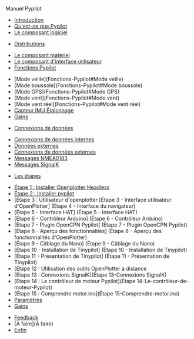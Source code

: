 Manuel Pypilot
- [Introduction](Accueil)
- [Qu'est-ce que Pypilot](Qu'est-ce-que-Pypilot)
- [Le ​​composant logiciel](Le-composant-logiciel)
* [Distributions](Le-composant-logiciel#Distributions)
- [Le ​​composant matériel](Le-composant-matériel)
- [Le ​​composant d'interface utilisateur](Le-composant-d'interface-utilisateur)
- [Fonctions Pypilot](Fonctions-Pypilot)
* [Mode veille](Fonctions-Pypilot#Mode veille)
* [Mode boussole](Fonctions-Pypilot#Mode boussole)
* [Mode GPS](Fonctions-Pypilot#Mode GPS)
* [Mode vent](Fonctions-Pypilot#Mode vent)
* [Mode vent réel](Fonctions-Pypilot#Mode vent réel)
* [Capteur IMU Étalonnage](Pypilot-functions#IMU-Sensor-Calibration)
* [Gains](Pypilot-functions#Gains)
- [Connexions de données](Data-connections)
* [Connexions de données internes](Data-connections#Internal-data-connections)
* [Données externes](Data-connections#External-data)
* [Connexions de données externes](Data-connections#External-data-connections)
* [Messages NMEA0183](Data-connections#NMEA0183-messages)
* [Messages SignalK](Data-connections#SignalK-messages)
- [Les étapes](The-Steps)
* [Étape 1 : Installer Openplotter Headless](Step-1-Install-Openplotter-Headless)
* [Étape 2 : Installer pypilot](Step-2-Install-pypilot)
* [Étape 3 : Utilisateur d'openplotter [Étape 3 - Interface utilisateur d'OpenPlotter] (Étape 4 - Interface du navigateur)
* [Étape 5 - Interface HAT] (Étape 5 - Interface HAT)
* [Étape 6 - Contrôleur Arduino] (Étape 6 - Contrôleur Arduino)
* [Étape 7 - Plugin OpenCPN Pypilot] (Étape 7 - Plugin OpenCPN Pypilot)
* [Étape 8 - Aperçu des fonctionnalités] (Étape 8 - Aperçu des fonctionnalités d'OpenPlotter)
* [Étape 9 - Câblage du Nano] (Étape 9 - Câblage du Nano)
* [Étape 10 - Installation de Tinypilot] (Étape 10 - Installation de Tinypilot)
* [Étape 11 - Présentation de Tinypilot] (Étape 11 - Présentation de Tinypilot)
* [Étape 12 : Utilisation des outils OpenPlotter à distance
* [Étape 13 : Connexions SignalK](Étape 13-Connexions SignalK)
* [Étape 14 : Le contrôleur de moteur Pypilot](Étape 14-Le-contrôleur-de-moteur-Pypilot)
* [Étape 15 : Comprendre motor.ino](Étape 15-Comprendre-motor.ino)
* [Paramètres](parameters)
* [Gains](gains)
- [Feedback](Feedback)
- [À faire](À faire)
- [Enfin](Enfin)